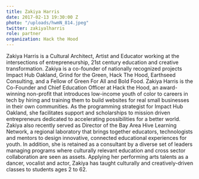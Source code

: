 ```yaml
---
title: Zakiya Harris
date: 2017-02-13 19:30:00 Z
photo: "/uploads/hwmN_814.jpeg"
twitter: zakiyalharris
role: partner
organization: Hack the Hood
---
```


Zakiya Harris is a Cultural Architect, Artist and Educator working at the intersections of entrepreneurship, 21st century education and creative transformation. Zakiya is a co-founder of nationally recognized projects Impact Hub Oakland, Grind for the Green, Hack The Hood, Earthseed Consulting, and a Fellow of Green For All and Bold Food. Zakiya Harris is the Co-Founder and Chief Education Officer at Hack the Hood, an award-winning non-profit that introduces low-income youth of color to careers in tech by hiring and training them to build websites for real small businesses in their own communities. As the programming strategist for Impact Hub Oakland, she facilitates support and scholarships to mission driven entrepreneurs dedicated to accelerating possibilities for a better world. Zakiya also recently served as Director of the Bay Area Hive Learning Network, a regional laboratory that brings together educators, technologists and mentors to design innovative, connected educational experiences for youth. In addition, she is retained as a consultant by a diverse set of leaders managing programs where culturally relevant education and cross sector collaboration are seen as assets. Applying her performing arts talents as a dancer, vocalist and actor, Zakiya has taught culturally and creatively-driven classes to students ages 2 to 62.
